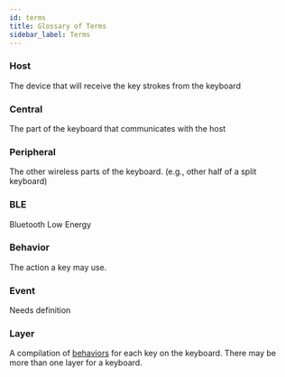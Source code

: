 ```yaml
---
id: terms
title: Glossary of Terms
sidebar_label: Terms
---
```


### Host

The device that will receive the key strokes from the keyboard

### Central

The part of the keyboard that communicates with the host

### Peripheral

The other wireless parts of the keyboard. (e.g., other half of a split keyboard)

### BLE

Bluetooth Low Energy

### Behavior

The action a key may use.

### Event

Needs definition

### Layer

A compilation of [behaviors](#behavior) for each key on the keyboard. There may be more than one layer for a
keyboard.
